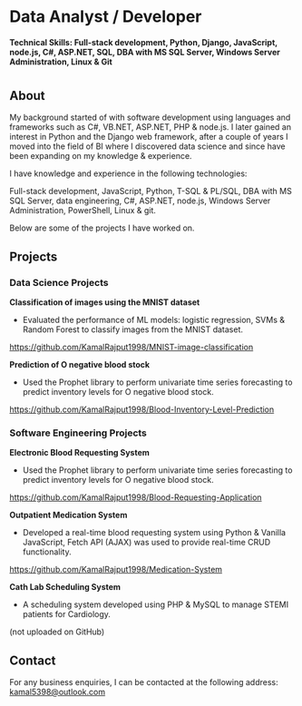 # Data Analyst / Developer

#### Technical Skills: Full-stack development, Python, Django, JavaScript, node.js, C#, ASP.NET, SQL, DBA with MS SQL Server, Windows Server Administration, Linux & Git
#

## About

My background started of with software development using languages and frameworks such as C#, VB.NET, ASP.NET, PHP & node.js. I later gained an interest in Python and the Django web framework, after a couple of years I moved into the field of BI where I discovered data science and since have been expanding on my knowledge & experience. 

I have knowledge and experience in the following technologies: 

Full-stack development, JavaScript, Python, T-SQL & PL/SQL, DBA with MS SQL Server, data engineering, C#, ASP.NET, node.js, Windows Server Administration, PowerShell, Linux & git. 

Below are some of the projects I have worked on. 

## Projects

### Data Science Projects

**Classification of images using the MNIST dataset**
- Evaluated the performance of ML models: logistic regression, SVMs & Random Forest to classify images from the MNIST dataset.

https://github.com/KamalRajput1998/MNIST-image-classification

**Prediction of O negative blood stock**
- Used the Prophet library to perform univariate time series forecasting to predict inventory levels for O negative blood stock.
  
https://github.com/KamalRajput1998/Blood-Inventory-Level-Prediction

### Software Engineering Projects

**Electronic Blood Requesting System**
- Used the Prophet library to perform univariate time series forecasting to predict inventory levels for O negative blood stock.

https://github.com/KamalRajput1998/Blood-Requesting-Application

**Outpatient Medication System**
- Developed a real-time blood requesting system using Python & Vanilla JavaScript, Fetch API (AJAX) was used to provide real-time CRUD functionality.

https://github.com/KamalRajput1998/Medication-System

**Cath Lab Scheduling System**
- A scheduling system developed using PHP & MySQL to manage STEMI patients for Cardiology.

(not uploaded on GitHub)


## Contact
For any business enquiries, I can be contacted at the following address: kamal5398@outlook.com
